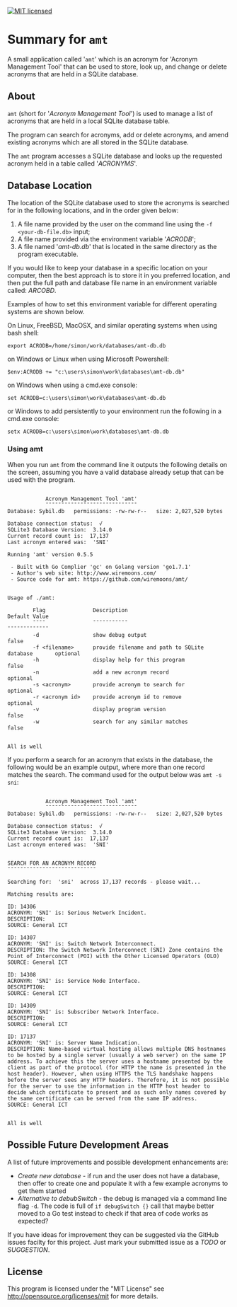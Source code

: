 [![MIT licensed](https://img.shields.io/badge/license-MIT-blue.svg)](https://raw.githubusercontent.com/hyperium/hyper/master/LICENSE)

# Summary for `amt`

A small application called '`amt`' which is an acronym for 'Acronym Management
Tool' that can be used to store, look up, and change or delete acronyms that
are held in a SQLite database.

## About

`amt` (short for '*Acronym Management Tool*') is used to manage a list of
acronyms that are held in a local SQLite database table.

The program can search for acronyms, add or delete acronyms, and amend
existing acronyms which are all stored in the SQLite database.

The `amt` program accesses a SQLite database and looks up the requested acronym held in a table called '*ACRONYMS*'.

## Database Location

The location of the SQLite database used to store the acronyms is
searched for in the following locations, and in the order given below:

1. A file name provided by the user on the command line using the `-f <your-db-file.db>` input;
2. A file name provided via the environment variable '*ACRODB*';
3. A file named '*amt-db.db*' that is located in the same directory as the program executable.

If you would like to keep your database in a specific location on your
computer, then the best approach is to store it in you preferred
location, and then put the full path and database file name in an
environment variable called: *ARCOBD*.

Examples of how to set this environment variable for different
operating systems are shown below.

On Linux, FreeBSD, MacOSX, and similar operating systems when using
bash shell:

```
export ACRODB=/home/simon/work/databases/amt-db.db
```

on Windows or Linux when using Microsoft Powershell:

```
$env:ACRODB += "c:\users\simon\work\databases\amt-db.db"
```

on Windows when using a cmd.exe console:

```
set ACRODB=c:\users\simon\work\databases\amt-db.db
```

or Windows to add persistently to your environment run the following
in a cmd.exe console:

```
setx ACRODB=c:\users\simon\work\databases\amt-db.db
```

### Using amt

When you run `amt` from the command line it outputs the following
details on the screen, assuming you have a valid database already
setup that can be used with the program.


```

			Acronym Management Tool 'amt'
			¯¯¯¯¯¯¯¯¯¯¯¯¯¯¯¯¯¯¯¯¯¯¯¯¯¯¯¯¯
Database: Sybil.db   permissions: -rw-rw-r--   size: 2,027,520 bytes

Database connection status:  √
SQLite3 Database Version:  3.14.0
Current record count is:  17,137
Last acronym entered was:  'SNI'

Running 'amt' version 0.5.5

 - Built with Go Complier 'gc' on Golang version 'go1.7.1'
 - Author's web site: http://www.wiremoons.com/
 - Source code for amt: https://github.com/wiremoons/amt/


Usage of ./amt:

        Flag               Description                                        Default Value
        ¯¯¯¯               ¯¯¯¯¯¯¯¯¯¯¯                                        ¯¯¯¯¯¯¯¯¯¯¯¯¯
        -d                 show debug output                                  false
        -f <filename>      provide filename and path to SQLite database       optional
        -h                 display help for this program                      false
        -n                 add a new acronym record                           optional
        -s <acronym>       provide acronym to search for                      optional
        -r <acronym id>    provide acronym id to remove                       optional
        -v                 display program version                            false
        -w                 search for any similar matches                     false


All is well
```

If you perform a search for an acronym that exists in the database,
the following would be an example output, where more than one record
matches the search. The command used for the output below was `amt -s
sni`:

```

			Acronym Management Tool 'amt'
			¯¯¯¯¯¯¯¯¯¯¯¯¯¯¯¯¯¯¯¯¯¯¯¯¯¯¯¯¯
Database: Sybil.db   permissions: -rw-rw-r--   size: 2,027,520 bytes

Database connection status:  √
SQLite3 Database Version:  3.14.0
Current record count is:  17,137
Last acronym entered was:  'SNI'


SEARCH FOR AN ACRONYM RECORD
¯¯¯¯¯¯¯¯¯¯¯¯¯¯¯¯¯¯¯¯¯¯¯¯¯¯¯¯

Searching for:  'sni'  across 17,137 records - please wait...

Matching results are:

ID: 14306
ACRONYM: 'SNI' is: Serious Network Incident.
DESCRIPTION: 
SOURCE: General ICT

ID: 14307
ACRONYM: 'SNI' is: Switch Network Interconnect.
DESCRIPTION: The Switch Network Interconnect (SNI) Zone contains the Point of Interconnect (POI) with the Other Licensed Operators (OLO)
SOURCE: General ICT

ID: 14308
ACRONYM: 'SNI' is: Service Node Interface.
DESCRIPTION: 
SOURCE: General ICT

ID: 14309
ACRONYM: 'SNI' is: Subscriber Network Interface.
DESCRIPTION: 
SOURCE: General ICT

ID: 17137
ACRONYM: 'SNI' is: Server Name Indication.
DESCRIPTION: Name-based virtual hosting allows multiple DNS hostnames to be hosted by a single server (usually a web server) on the same IP address. To achieve this the server uses a hostname presented by the client as part of the protocol (for HTTP the name is presented in the host header). However, when using HTTPS the TLS handshake happens before the server sees any HTTP headers. Therefore, it is not possible for the server to use the information in the HTTP host header to decide which certificate to present and as such only names covered by the same certificate can be served from the same IP address.
SOURCE: General ICT


All is well
```


## Possible Future Development Areas

A list of future improvements and possible development enhancements are:

- *Create new database* - if run and the user does not have a database, then offer to create one and populate it with a few example acronyms to get them started
- *Alternative to debubSwitch* - the debug is managed via a command line flag `-d`. The code is full of `if debugSwitch {}` call that maybe better moved to a Go test instead to check if that area of code works as expected?

If you have ideas for improvement they can be suggested via the GitHub issues facilty for this project. Just mark your submitted issue as a *TODO* or *SUGGESTION*.


## License

This program is licensed under the "MIT License" see
http://opensource.org/licenses/mit for more details.

